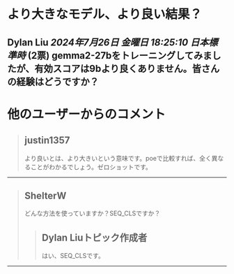 # より大きなモデル、より良い結果？
**Dylan Liu** *2024年7月26日 金曜日 18:25:10 日本標準時* (2票)
gemma2-27bをトレーニングしてみましたが、有効スコアは9bより良くありません。皆さんの経験はどうですか？
---
# 他のユーザーからのコメント
> ## justin1357
> 
> より良いとは、より大きいという意味です。poeで比較すれば、全く異なることがわかるでしょう。ゼロショットです。
> 
> 
> 
---
> ## ShelterW
> 
> どんな方法を使っていますか？SEQ_CLSですか？
> 
> 
> 
> > ## Dylan Liuトピック作成者
> > 
> > はい、SEQ_CLSです。
> > 
> > 
> > 
--- 

